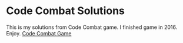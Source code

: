 # Code Combat Solutions
This is my solutions from Code Combat game. I finished game in 2016. Enjoy.
<a href="https://codecombat.com/play/dungeon"> Code Combat Game </a>
